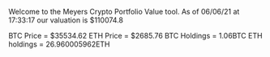 Welcome to the Meyers Crypto Portfolio Value tool. 
As of 06/06/21 at 17:33:17 our valuation is $110074.8 

BTC Price = $35534.62
 ETH Price = $2685.76
BTC Holdings = 1.06BTC
 ETH holdings = 26.960005962ETH 
